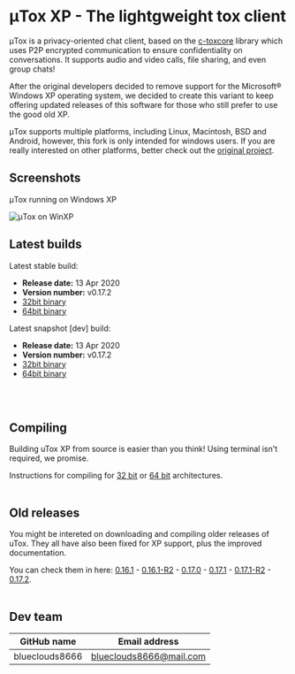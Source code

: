 # μTox XP - The lightgweight tox client

μTox is a privacy-oriented chat client, based on the [c-toxcore](https://github.com/TokTok/c-toxcore) library which uses P2P encrypted communication to ensure confidentiality on conversations. It supports audio and video calls, file sharing, and even group chats!

After the original developers decided to remove support for the Microsoft® Windows XP operating system, we decided to create this variant to keep offering updated releases of this software for those who still prefer to use the good old XP. 

μTox supports multiple platforms, including Linux, Macintosh, BSD and Android, however, this fork is only intended for windows users. If you are really interested on other platforms, better check out the [original project](https://github.com/uTox/uTox).

## Screenshots

μTox running on Windows XP

![μTox on WinXP](https://github.com/blueclouds8666/uTox_XP/raw/files/screenshot.png "μTox running on Windows XP")

## Latest builds

Latest stable build:
- **Release date:**  13 Apr 2020
- **Version number:**  v0.17.2
- [32bit binary](https://github.com/blueclouds8666/uTox_XP/raw/files/binaries/0.17.2/utox-i686.exe)
- [64bit binary](https://github.com/blueclouds8666/uTox_XP/raw/files/binaries/0.17.2/utox-AMD64.exe)

Latest snapshot [dev] build:
- **Release date:**  13 Apr 2020
- **Version number:**  v0.17.2
- [32bit binary](https://github.com/blueclouds8666/uTox_XP/raw/files/binaries/0.17.2/utox-i686.exe)
- [64bit binary](https://github.com/blueclouds8666/uTox_XP/raw/files/binaries/0.17.2/utox-AMD64.exe)
<br />
<br />

## Compiling

Building uTox XP from source is easier than you think! Using terminal isn't required, we promise.

Instructions for compiling for [32 bit](https://github.com/blueclouds8666/uTox_XP/blob/develop/COMPILE32.md) or [64 bit](https://github.com/blueclouds8666/uTox_XP/blob/develop/COMPILE64.md) architectures.
<br />
<br />

## Old releases

You might be intereted on downloading and compiling older releases of uTox. They all have also been fixed for XP support, plus the improved documentation.

You can check them in here: [0.16.1](https://github.com/blueclouds8666/uTox_XP/tree/legacy-0.16.1) - [0.16.1-R2](https://github.com/blueclouds8666/uTox_XP/tree/oldtoxcore) - [0.17.0](https://github.com/blueclouds8666/uTox_XP/tree/legacy-0.17.0) - [0.17.1](https://github.com/blueclouds8666/uTox_XP/tree/legacy-0.17.1) - [0.17.1-R2](https://github.com/blueclouds8666/uTox_XP/tree/official-last) - [0.17.2](https://github.com/blueclouds8666/uTox_XP/tree/legacy-0.17.2).
<br />
<br />

## Dev team

GitHub name | Email address
--- | ---
blueclouds8666 | blueclouds8666@mail.com 

<br />
 